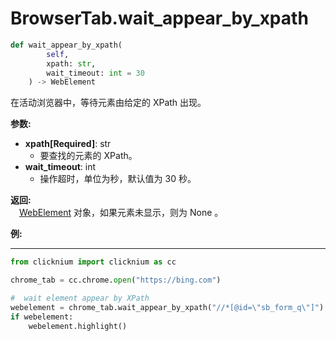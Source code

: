 
# BrowserTab.wait_appear_by_xpath
```python
def wait_appear_by_xpath(
        self,
        xpath: str,
        wait_timeout: int = 30
    ) -> WebElement
```  

在活动浏览器中，等待元素由给定的 XPath 出现。

**参数:**  
- **xpath[Required]**: str     
    - 要查找的元素的 XPath。
- **wait_timeout**: int  
    - 操作超时，单位为秒，默认值为 30 秒。

**返回:**  
    &emsp;[WebElement](webelement.md) 对象，如果元素未显示，则为 None 。

**例:**
***
```python
from clicknium import clicknium as cc

chrome_tab = cc.chrome.open("https://bing.com")

#  wait element appear by XPath
webelement = chrome_tab.wait_appear_by_xpath("//*[@id=\"sb_form_q\"]")
if webelement:
    webelement.highlight()

```
